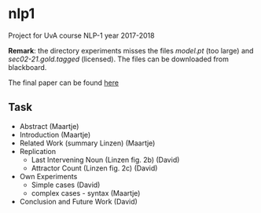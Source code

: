 # nlp1
Project for UvA course NLP-1 year 2017-2018

__Remark__: the directory experiments misses the files _model.pt_ (too large) and _sec02-21.gold.tagged_ (licensed). The files can be downloaded from blackboard.

The final paper can be found [here](https://github.com/davidmrau/nlp1/blob/master/paper.pdf)

## Task
- Abstract                                   (Maartje)
- Introduction                               (Maartje)
- Related Work (summary Linzen)              (Maartje)
- Replication                                
    - Last Intervening Noun (Linzen fig. 2b) (David)
    - Attractor Count (Linzen fig. 2c)       (David)
- Own Experiments
    - Simple cases                           (David)
    - complex cases - syntax                 (Maartje)
- Conclusion and Future Work                 (David)





  
  


